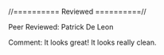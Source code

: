 //========== Reviewed ==========//

Peer Reviewed: Patrick De Leon

Comment: It looks great! It looks really clean.

